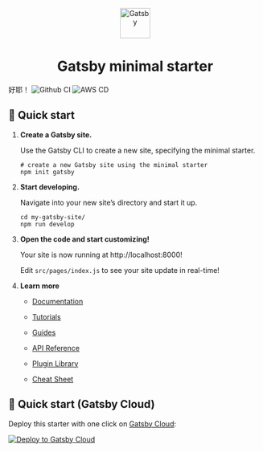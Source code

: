 <p align="center">
  <a href="https://www.gatsbyjs.com/?utm_source=starter&utm_medium=readme&utm_campaign=minimal-starter">
    <img alt="Gatsby" src="https://www.gatsbyjs.com/Gatsby-Monogram.svg" width="60" />
  </a>
</p>
<h1 align="center">
  Gatsby minimal starter
</h1>


好耶！ ![Github CI](https://github.com/heimoshuiyu/social-ojo.org/actions/workflows/node.js.buildtest.yml/badge.svg) ![AWS CD](https://codebuild.ap-southeast-1.amazonaws.com/badges?uuid=eyJlbmNyeXB0ZWREYXRhIjoiM0J2ZDJNWklZVkxBYy9pNXBQUGhTMWZzRmoxK3ZmRVdPcDlCWGwxdy85eExpblJ2NmJBTWdLNHJ3SkcxT1BoYXJLK1h3UUJodDNoaXB2WkRxd05OcldNPSIsIml2UGFyYW1ldGVyU3BlYyI6Ik9EVG9UbDY3amk5bHJiYVciLCJtYXRlcmlhbFNldFNlcmlhbCI6MX0%3D&branch=main) 

## 🚀 Quick start

1.  **Create a Gatsby site.**

    Use the Gatsby CLI to create a new site, specifying the minimal starter.

    ```shell
    # create a new Gatsby site using the minimal starter
    npm init gatsby
    ```

2.  **Start developing.**

    Navigate into your new site’s directory and start it up.

    ```shell
    cd my-gatsby-site/
    npm run develop
    ```

3.  **Open the code and start customizing!**

    Your site is now running at http://localhost:8000!

    Edit `src/pages/index.js` to see your site update in real-time!

4.  **Learn more**

    - [Documentation](https://www.gatsbyjs.com/docs/?utm_source=starter&utm_medium=readme&utm_campaign=minimal-starter)

    - [Tutorials](https://www.gatsbyjs.com/tutorial/?utm_source=starter&utm_medium=readme&utm_campaign=minimal-starter)

    - [Guides](https://www.gatsbyjs.com/tutorial/?utm_source=starter&utm_medium=readme&utm_campaign=minimal-starter)

    - [API Reference](https://www.gatsbyjs.com/docs/api-reference/?utm_source=starter&utm_medium=readme&utm_campaign=minimal-starter)

    - [Plugin Library](https://www.gatsbyjs.com/plugins?utm_source=starter&utm_medium=readme&utm_campaign=minimal-starter)

    - [Cheat Sheet](https://www.gatsbyjs.com/docs/cheat-sheet/?utm_source=starter&utm_medium=readme&utm_campaign=minimal-starter)

## 🚀 Quick start (Gatsby Cloud)

Deploy this starter with one click on [Gatsby Cloud](https://www.gatsbyjs.com/cloud/):

[<img src="https://www.gatsbyjs.com/deploynow.svg" alt="Deploy to Gatsby Cloud">](https://www.gatsbyjs.com/dashboard/deploynow?url=https://github.com/gatsbyjs/gatsby-starter-minimal)
